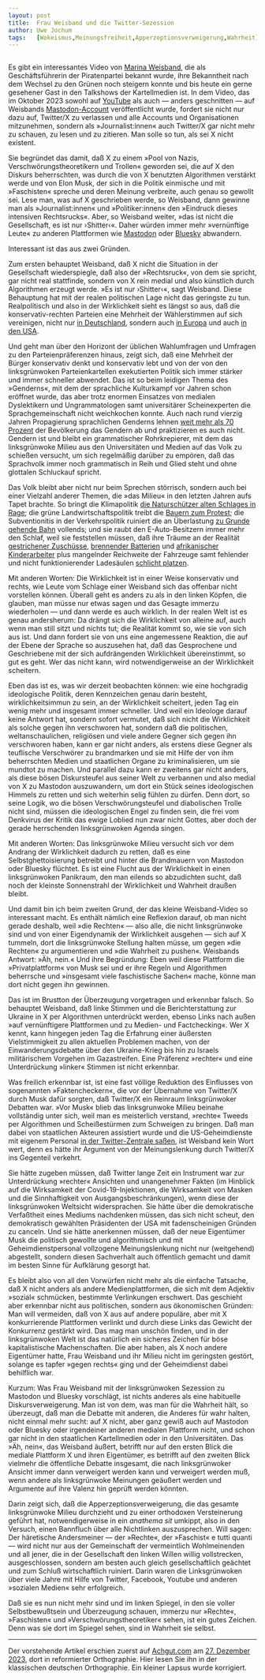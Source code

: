 ```yaml
---
layout:	post
title:	Frau Weisband und die Twitter-Sezession
author:	Uwe Jochum
tags:   [Wokeismus,Meinungsfreiheit,Apperzeptionsverweigerung,Wahrheit]
---
```


<img src="https://vg07.met.vgwort.de/na/fc463e105c0a48d694f509d44ae77b45" width="1" height="1" alt="">

Es gibt ein interessantes Video von [Marina
Weisband](https://de.wikipedia.org/wiki/Marina_Weisband), die als
Geschäftsführerin der Piratenpartei bekannt wurde, ihre
Bekanntheit nach dem Wechsel zu den Grünen noch steigern konnte
und bis heute ein gerne gesehener Gast in den Talkshows der
Kartellmedien ist. In dem Video, das im Oktober 2023 sowohl auf
[YouTube](https://youtu.be/rUiHo-Oo0DY) als auch — anders
geschnitten — auf Weisbands
[Mastodon-Account](https://chaos.social/@afelia/111176071105200272)
veröffentlicht wurde, fordert sie nicht nur dazu auf, Twitter/X
zu verlassen und alle Accounts und Organisationen mitzunehmen,
sondern als »Journalist:innen« auch Twitter/X gar nicht mehr zu
schauen, zu lesen und zu zitieren. Man solle so tun, als sei X
nicht existent.

Sie begründet das damit, daß X zu einem »Pool von Nazis,
Verschwörungstheoretikern und Trollen« geworden sei, die auf X
den Diskurs beherrschten, was durch die von X benutzten
Algorithmen verstärkt werde und von Elon Musk, der sich in die
Politik einmische und mit »Faschisten« spreche und deren Meinung
verbreite, auch genau so gewollt sei. Lese man, was auf X
geschrieben werde, so Weisband, dann gewinne man als
»Journalist:innen« und »Politiker:innen« den »Eindruck dieses
intensiven Rechtsrucks«. Aber, so Weisband weiter, »das ist nicht
die Gesellschaft, es ist nur ›Shitter‹«. Daher würden immer mehr
»vernünftige Leute« zu anderen Plattformen wie
[Mastodon](https://de.wikipedia.org/wiki/Mastodon_(Software))
oder [Bluesky](https://de.wikipedia.org/wiki/Bluesky) abwandern.

Interessant ist das aus zwei Gründen.

Zum ersten behauptet Weisband, daß X nicht die Situation in der
Gesellschaft wiederspiegle, daß also der »Rechtsruck«, von dem
sie spricht, gar nicht real stattfinde, sondern von X rein medial
und also künstlich durch Algorithmen erzeugt werde. »Es ist nur
›Shitter‹«, sagt Weisband. Diese Behauptung hat mit der realen
politischen Lage nicht das geringste zu tun. Realpolitisch und
also in der Wirklichkeit sieht es längst so aus, daß die
konservativ-rechten Parteien eine Mehrheit der Wählerstimmen auf
sich vereinigen, nicht nur [in
Deutschland](https://de.statista.com/statistik/daten/studie/30321/umfrage/sonntagsfrage-zur-bundestagswahl-nach-einzelnen-instituten/),
sondern auch [in
Europa](https://www.politico.eu/article/european-election-2024-polls-right-wing-big-gains/)
und auch [in den
USA](https://projects.fivethirtyeight.com/polls/). 

Und geht man über den Horizont der üblichen Wahlumfragen und
Umfragen zu den Parteienpräferenzen hinaus, zeigt sich, daß eine
Mehrheit der Bürger konservativ denkt und konservativ lebt und
von der von den linksgrünwoken Parteienkartellen exekutierten
Politik sich immer stärker und immer schneller abwendet.  Das ist
so beim leidigen Thema des »Genderns«, mit dem der sprachliche
Kulturkampf vor Jahren schon eröffnet wurde, das aber trotz
enormen Einsatzes von medialen Dyslektikern und Ungrammatologen
samt universitärer Scheinexperten die Sprachgemeinschaft nicht
weichkochen konnte. Auch nach rund vierzig Jahren Propagierung
sprachlichen Genderns lehnen [weit mehr als 70
Prozent](https://www.focus.de/wissen/ergebnisse-einer-umfrage-deutliche-mehrheit-der-deutschen-lehnt-gendern-ab_id_211237277.html)
der Bevölkerung das Gendern ab und praktizieren es auch
nicht. Gendern ist und bleibt ein grammatischer Rohrkrepierer,
mit dem das linksgrünwoke Milieu aus den Universitäten und Medien
auf das Volk zu schießen versucht, um sich regelmäßig darüber zu
empören, daß das Sprachvolk immer noch grammatisch in Reih und
Glied steht und ohne glottalen Schluckauf spricht.

Das Volk bleibt aber nicht nur beim Sprechen störrisch, sondern
auch bei einer Vielzahl anderer Themen, die »das Milieu« in den
letzten Jahren aufs Tapet brachte. So bringt die Klimapolitik
[die Naturschützer alten Schlages in
Rage](https://uwejochum.github.io/5artikel/2023/12/18/schmid-glanz-elend-gruene/);
die grüne Landwirtschaftspolitik treibt die [Bauern zum
Protest](https://www.tagesspiegel.de/politik/aiwanger-zu-den-protesten-der-landwirte-rot-grun-will-die-bauern-weghaben-10944667.html);
die Subventionitis in der Verkehrspolitik ruiniert die an
Überlastung [zu Grunde gehende
Bahn](https://www.zdf.de/nachrichten/wirtschaft/unternehmen/deutsche-bahn-puenktlichkeit-ziel-verspaetung-100.html)
vollends; und sie raubt den E-Auto-Besitzern immer mehr den
Schlaf, weil sie feststellen müssen, daß ihre Träume an der
Realität [gestrichener
Zuschüsse](https://www.tagesschau.de/wirtschaft/verbraucher/e-autos-foerderstopp-faq-100.html),
[brennender
Batterien](https://www.adac.de/rund-ums-fahrzeug/elektromobilitaet/info/e-auto-loeschen/)
und [afrikanischer
Kinderarbeiter](https://www.berliner-kurier.de/politik-wirtschaft/wie-viel-kinderarbeit-steckt-in-unseren-e-autos-li.93718)
plus mangelnder Reichweite der Fahrzeuge samt fehlender und nicht
funktionierender Ladesäulen [schlicht
platzen](https://www.welt.de/kultur/stuetzen-der-gesellschaft/plus240556491/Don-Alphonso-Das-E-Auto-als-gescheitertes-Symbol-einer-gefuehlten-Sicherheit.html).

Mit anderen Worten: Die Wirklichkeit ist in einer Weise
konservativ und rechts, wie Leute vom Schlage einer Weisband sich
das offenbar nicht vorstellen können. Überall geht es anders zu
als in den linken Köpfen, die glauben, man müsse nur etwas sagen
und das Gesagte immerzu wiederholen — und dann werde es auch
wirklich. In der realen Welt ist es genau andersherum: Da drängt
sich die Wirklichkeit von alleine auf, auch wenn man still sitzt
und nichts tut; die Realität kommt so, wie sie von sich aus ist.
Und dann fordert sie von uns eine angemessene Reaktion, die auf
der Ebene der Sprache so auszusehen hat, daß das Gesprochene und
Geschriebene mit der sich aufdrängenden Wirklichkeit
übereinstimmt, so gut es geht. Wer das nicht kann, wird
notwendigerweise an der Wirklichkeit scheitern.

Eben das ist es, was wir derzeit beobachten können: wie eine
hochgradig ideologische Politik, deren Kennzeichen genau darin
besteht, wirklichkeitsimmun zu sein, an der Wirklichkeit
scheitert, jeden Tag ein wenig mehr und insgesamt immer
schneller. Und weil ein Ideologe darauf keine Antwort hat,
sondern sofort vermutet, daß sich nicht die Wirklichkeit als
solche gegen ihn verschworen hat, sondern daß die politischen,
weltanschaulichen, religiösen und viele andere Gegner sich gegen
ihn verschworen haben, kann er gar nicht anders, als erstens
diese Gegner als teuflische Verschwörer zu brandmarken und sie
mit Hilfe der von ihm beherrschten Medien und staatlichen Organe
zu kriminalisieren, um sie mundtot zu machen. Und parallel dazu
kann er zweitens gar nicht anders, als diese bösen Diskursteufel
aus seiner Welt zu verbannen und also medial von X zu Mastodon
auszuwandern, um dort ein Stück seines ideologischen Himmels zu
retten und sich weiterhin selig fühlen zu dürfen. Denn dort, so
seine Logik, wo die bösen Verschwörungsteufel und diabolischen
Trolle nicht sind, müssen die ideologischen Engel zu finden sein,
die frei vom Denkvirus der Kritik das ewige Loblied nun zwar
nicht Gottes, aber doch der gerade herrschenden linksgrünwoken
Agenda singen.

Mit anderen Worten: Das linksgrünwoke Milieu versucht sich vor
dem Andrang der Wirklichkeit dadurch zu retten, daß es eine
Selbstghettoisierung betreibt und hinter die Brandmauern von
Mastodon oder Bluesky flüchtet. Es ist eine Flucht aus der
Wirklichkeit in einen linksgrünwoken Panikraum, den man eilends
so abzudichten sucht, daß noch der kleinste Sonnenstrahl der
Wirklichkeit und Wahrheit draußen bleibt.

Und damit bin ich beim zweiten Grund, der das kleine
Weisband-Video so interessant macht. Es enthält nämlich eine
Reflexion darauf, ob man nicht gerade deshalb, weil »die Rechten«
— also alle, die nicht linksgrünwoke sind und von einer
Eigendynamik der Wirklichkeit ausgehen — sich auf X tummeln, dort
die linksgrünwoke Stellung halten müsse, um gegen »die Rechten«
zu argumentieren und »die Wahrheit zu pushen«. Weisbands Antwort:
»Äh, nein.« Und ihre Begründung: Eben weil diese Plattform die
»Privatplattform« von Musk sei und er ihre Regeln und Algorithmen
beherrsche und »insgesamt viele faschistische Sachen« mache,
könne man dort nicht gegen ihn gewinnen.

Das ist im Brustton der Überzeugung vorgetragen und erkennbar
falsch. So behauptet Weisband, daß linke Stimmen und die
Berichterstattung zur Ukraine in X per Algorithmen unterdrückt
werden, ebenso Links nach außen »auf vernünftigere Plattformen
und zu Medien- und Factchecking«. Wer X kennt, kann hingegen
jeden Tag die Erfahrung einer äußersten Vielstimmigkeit zu allen
aktuellen Problemen machen, von der Einwanderungsdebatte über den
Ukraine-Krieg bis hin zu Israels militärischem Vorgehen im
Gazastreifen. Eine Präferenz »rechter« und eine Unterdrückung
»linker« Stimmen ist nicht erkennbar.

Was freilich erkennbar ist, ist eine fast völlige Reduktion des
Einflusses von sogenannten »Faktencheckern«, die vor der
Übernahme von Twitter/X durch Musk dafür sorgten, daß Twitter/X
ein Reinraum linksgrünwoker Debatten war. »Vor Musk« blieb das
linksgrunwoke Milieu beinahe vollständig unter sich, weil man es
meisterlich verstand, »rechte« Tweeds per Algorithmen und
Scheißestürmen zum Schweigen zu bringen. Daß man dabei von
staatlichen Akteuren assistiert wurde und die US-Geheimdienste
mit eigenem Personal [in der Twitter-Zentrale
saßen](https://en.wikipedia.org/wiki/Twitter_Files), ist Weisband
kein Wort wert, denn es hätte ihr Argument von der
Meinungslenkung durch Twitter/X ins Gegenteil verkehrt. 

Sie hätte zugeben müssen, daß Twitter lange Zeit ein Instrument
war zur Unterdrückung »rechter« Ansichten und unangenehmer Fakten
(im Hinblick auf die Wirksamkeit der Covid-19-Injektionen, die
Wirksamkeit von Masken und die Sinnhaftigkeit von
Ausgangsbeschränkungen), wenn diese der linksgrünwoken Weltsicht
widersprachen. Sie hätte über die demokratische Verfaßtheit eines
Mediums nachdenken müssen, das sich nicht scheut, den
demokratisch gewählten Präsidenten der USA mit fadenscheinigen
Gründen zu canceln. Und sie hätte anerkennen müssen, daß der neue
Eigentümer Musk die politisch gewollte und algorithmisch und mit
Geheimdienstpersonal vollzogene Meinungslenkung nicht nur
(weitgehend) abgestellt, sondern diesen Sachverhalt auch
öffentlich gemacht und damit im besten Sinne für Aufklärung
gesorgt hat.

Es bleibt also von all den Vorwürfen nicht mehr als die einfache
Tatsache, daß X nicht anders als andere Medienplattformen, die
sich mit dem Adjektiv »sozial« schmücken, bestimmte Verlinkungen
erschwert. Das geschieht aber erkennbar nicht aus politischen,
sondern aus ökonomischen Gründen: Man will vermeiden, daß von X
aus auf andere populäre, aber mit X konkurrierende Plattformen
verlinkt und durch diese Links das Gewicht der Konkurrenz
gestärkt wird. Das mag man unschön finden, und in der
linksgrünwoken Welt ist das natürlich ein sicheres Zeichen für
böse kapitalistische Machenschaften. Die aber haben, als X noch
andere Eigentümer hatte, Frau Weisband und ihr Milieu nicht im
geringsten gestört, solange es tapfer »gegen rechts« ging und der
Geheimdienst dabei behilflich war.

Kurzum: Was Frau Weisband mit der linksgrünwoken Sezession zu
Mastodon und Bluesky vorschlägt, ist nichts anderes als eine
habituelle Diskursverweigerung. Man ist von dem, was man für die
Wahrheit hält, so überzeugt, daß man die Debatte mit anderen,
die Anderes für wahr halten, nicht einmal mehr sucht: auf X
nicht, aber ganz gewiß auch auf Mastodon oder Bluesky oder
irgendeiner anderen medialen Plattform nicht, und schon gar nicht
in den staatlichen Kartellmedien oder in den Universitäten. Das
»Äh, nein«, das Weisband äußert, betrifft nur auf den ersten
Blick die mediale Plattform X und ihren Eigentümer, es betrifft
auf den zweiten Blick vielmehr die öffentliche Debatte insgesamt,
die nach linksgrünwoker Ansicht immer dann verweigert werden kann
und verweigert werden muß, wenn andere als linksgrünwoke
Meinungen geäußert werden und Argumente auf ihre Valenz hin
geprüft werden könnten.

Darin zeigt sich, daß die Apperzeptionsverweigerung, die das
gesamte linksgrünwoke Milieu durchzieht und zu einer orthodoxen
Versteinerung geführt hat, notwendigerweise in ein *anathema sit*
umkippt, also in den Versuch, einen Bannfluch über alle
Nichtlinken auszusprechen. Will sagen: Der häretische
Andersmeiner — der »Rechte«, der »Faschist« e tutti quanti — wird
nicht nur aus der Gemeinschaft der vermeintlich Wohlmeinenden und
all jener, die in der Gesellschaft den linken Willen willig
vollstrecken, ausgeschlossen, sondern am besten auch gleich
gesellschaftlich geächtet und zum Schluß wirtschaftlich
ruiniert. Darin waren die Linksgrünwoken über viele Jahre mit
Hilfe von Twitter, Facebook, Youtube und anderen »sozialen
Medien« sehr erfolgreich. 

Daß sie es nun nicht mehr sind und im linken Spiegel, in den sie
voller Selbstbewußtsein und Überzeugung schauen, immerzu nur
»Rechte«, »Faschisten« und »Verschwörungstheoretiker« sehen, ist
ein gutes Zeichen. Denn was sie dort im Spiegel sehen, sind in
Wahrheit sie selbst.

---
Der vorstehende Artikel erschien zuerst auf
[Achgut.com](https://www.achgut.com/) am [27. Dezember
2023](https://www.achgut.com/artikel/frau_weisband_und_die_twitter_sezession),
dort in reformierter Orthographie. Hier lesen Sie ihn in der
klassischen deutschen Orthographie. Ein kleiner Lapsus wurde
korrigiert.
